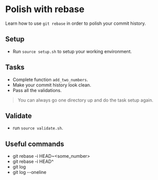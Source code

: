# Polish with rebase
Learn how to use `git rebase` in order to polish your commit history.

## Setup
- Run `source setup.sh` to setup your working environment.

## Tasks
- Complete function `add_two_numbers`.
- Make your commit history look clean.
- Pass all the validations.

> You can always go one directory up and do the task setup again.

## Validate
- run `source validate.sh`.

## Useful commands
- git rebase -i HEAD~<some_number>
- git rebase -i HEAD^
- git log
- git log --oneline
